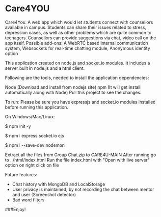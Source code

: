 # Care4YOU
Care4You: A web app which would let students connect with counsellors available in campus. Students can share their issues related to stress, depression cases, as well as other problems which are quite common to teenagers. Counsellors can provide suggestions via chat, video call on the app itself. Possible add-ons: A WebRTC based internal communication system, Websockets for real-time chatting module, Anonymous identity option

This application created on node.js and socket.io modules. It includes a server built in node.js and a html client.

Following are the tools, needed to install the application dependencies:

Node (Download and install from nodejs site)
npm (It will get install automatically along with Node)
Pull this project to see the changes.

To run:
Please be sure you have expressjs and socket.io modules installed before running this application.

On Windows/Mac/Linux:

$ npm init -y

$ npm i express socket.io ejs

$ npm i --save-dev nodemon 

Extract all the files from Group Chat.zip to CARE4U-MAIN
After running go to ../html/index.html
Run the file index.html with "Open with live server" option on right click on file

Future features:
- Chat history with MongoDB and LocalStorage
- User privacy is maintained, by not recording the chat between mentor and user (Screenshot detector)
- Bad word filters

###Enjoy!
